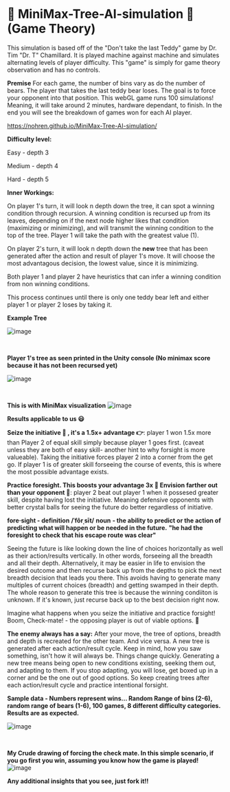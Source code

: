 # :evergreen_tree: MiniMax-Tree-AI-simulation :robot: (Game Theory)
This simulation is based off of the "Don't take the last Teddy" game by Dr. Tim "Dr. T" Chamillard.  It is played machine against machine and simulates alternating levels of player difficulty.  This "game" is simply for game theory observation and has no controls.

**Premise**
For each game, the number of bins vary as do the number of bears. The player that takes the last teddy bear loses.  The goal is to force your opponent into that position. This webGL game runs 100 simulations! Meaning, it will take around 2 minutes, hardware dependant, to finish.  In the end you will see the breakdown of games won for each AI player.

https://nohren.github.io/MiniMax-Tree-AI-simulation/

**Difficulty level:**
 
 Easy - depth 3 
 
 Medium - depth 4 
 
 Hard - depth 5

**Inner Workings:**

On player 1's turn, it will look n depth down the tree, it can spot a winning condition through recursion.  A winning condition is recursed up from its leaves, depending on if the next node higher likes that condition (maximizing or minimizing), and will transmit the winning condition to the top of the tree.  Player 1 will take the path with the greatest value (1).

On player 2's turn, it will look n depth down the **new** tree that has been generated after the action and result of player 1's move.  It will choose the most advantagous decision, the lowest value, since it is minimizing.

Both player 1 and player 2 have heuristics that can infer a winning condition from non winning conditions.

This process continues until there is only one teddy bear left and either player 1 or player 2 loses by taking it.

**Example Tree**

![image](https://drive.google.com/uc?export=view&id=1TmYRmUjQyiRQUbEfTMYjeanQE0k1RhO5)

<p>&nbsp;</p>

**Player 1's tree as seen printed in the Unity console (No minimax score because it has not been recursed yet)**

![image](https://drive.google.com/uc?export=view&id=1MukVgZ-4hZ0awSCrFkiOw6OVIGLXYBFj)

<p>&nbsp;</p>

**This is with MiniMax visualization**
![image](https://drive.google.com/uc?export=view&id=1ClKM6nRTqeKxNnG0Jk3NiNLcaJEmr8vO)




**Results applicable to us :smiley:**


**Seize the initiative :runner: , it's a 1.5x+ advantage :point_right:**: player 1 won 1.5x more than Player 2 of equal skill simply because player 1 goes first.  (caveat unless they are both of easy skill- another hint to why forsight is more valueable).  Taking the initiative forces player 2 into a corner from the get go.  If player 1 is of greater skill forseeing the course of events, this is where the most possible advantage exists.


**Practice foresight.  This boosts your advantage 3x :raising_hand: Envision farther out than your opponent :see_no_evil:**: player 2 beat out player 1 when it possesed greater skill, despite having lost the initiative.  Meaning defensive opponents with better crystal balls for seeing the future do better regardless of initiative.

**fore·sight - definition**
**/ˈfôrˌsīt/**
**noun**
**- the ability to predict or the action of predicting what will happen or be needed in the future.**
**"he had the foresight to check that his escape route was clear"**

Seeing the future is like looking down the line of choices horizontally as well as their action/results vertically. In other words, forseeing all the breadth and all their depth.  Alternatively, it may be easier in life to envision the desired outcome and then recurse back up from the depths to pick the next breadth decision that leads you there. This avoids having to generate many multiples of current choices (breadth) and getting swamped in their depth.  The whole reason to generate this tree is because the winning condiiton is unknown.  If it's known, just recurse back up to the best decision right now.


Imagine what happens when you seize the initiative and practice forsight! Boom, Check-mate! - the opposing player is out of viable options. :metal:

**The enemy always has a say:** After your move, the tree of options, breadth and depth is recreated for the other team. And vice versa. A new tree is generated after each action/result cycle.  Keep in mind, how you saw something, isn't how it will always be. Things change quickly. Generating a new tree means being open to new conditions existing, seeking them out, and adapting to them.  If you stop adapting, you will lose, get boxed up in a corner and be the one out of good options.  So keep creating trees after each action/result cycle and practice intentional forsight.

**Sample data - Numbers represent wins...      Random Range of bins (2-6), random range of bears (1-6), 100 games, 8 different difficulty categories. Results are as expected.**

![image](https://drive.google.com/uc?export=view&id=1yb47WSTStES85KPqYH2O5dN5fWrn9fgr)

<p>&nbsp;</p>

**My Crude drawing of forcing the check mate.  In this simple scenario, if you go first you win, assuming you know how the game is played!**
![image](https://drive.google.com/uc?export=view&id=1g8EQ5cubcqwOBaRYJs4h8uaUj6msO1DI)

**Any additional insights that you see, just fork it!!**
